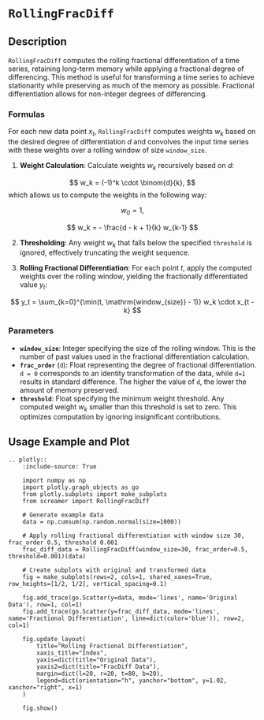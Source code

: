 # `RollingFracDiff`

## Description

`RollingFracDiff` computes the rolling fractional differentiation of a time series, retaining long-term memory while applying a fractional degree of differencing. This method is useful for transforming a time series to achieve stationarity while preserving as much of the memory as possible. Fractional differentiation allows for non-integer degrees of differencing.

### Formulas

For each new data point $x_t$, `RollingFracDiff` computes weights $w_k$ based on the desired degree of differentiation $d$ and convolves the input time series with these weights over a rolling window of size `window_size`.

1. **Weight Calculation**: Calculate weights $w_k$ recursively based on $d$:

$$
w_k = (-1)^k \cdot \binom{d}{k},
$$
which allows us to compute the weights in the following way:

$$
w_{0} = 1,
$$

$$
w_k = - \frac{d - k + 1}{k} w_{k-1}
$$

2. **Thresholding**: Any weight $w_k$ that falls below the specified `threshold` is ignored, effectively truncating the weight sequence.

3. **Rolling Fractional Differentiation**: For each point $t$, apply the computed weights over the rolling window, yielding the fractionally differentiated value $y_t$:

$$
y_t = \sum_{k=0}^{\min(t, \mathrm{window_{size}} - 1)} w_k \cdot x_{t - k}
$$

### Parameters

- **`window_size`**: Integer specifying the size of the rolling window. This is the number of past values used in the fractional differentiation calculation.
- **`frac_order`** (`d`): Float representing the degree of fractional differentiation. `d = 0` corresponds to an identity transformation of the data, while `d=1` results in standard difference. The higher the value of `d`, the lower the amount of memory preserved.
- **`threshold`**: Float specifying the minimum weight threshold. Any computed weight $w_k$ smaller than this threshold is set to zero. This optimizes computation by ignoring insignificant contributions.

## Usage Example and Plot

```{eval-rst}
.. plotly::
    :include-source: True

    import numpy as np
    import plotly.graph_objects as go
    from plotly.subplots import make_subplots
    from screamer import RollingFracDiff

    # Generate example data
    data = np.cumsum(np.random.normal(size=1000))

    # Apply rolling fractional differentiation with window size 30, frac_order 0.5, threshold 0.001
    frac_diff_data = RollingFracDiff(window_size=30, frac_order=0.5, threshold=0.001)(data)

    # Create subplots with original and transformed data
    fig = make_subplots(rows=2, cols=1, shared_xaxes=True, row_heights=[1/2, 1/2], vertical_spacing=0.1)

    fig.add_trace(go.Scatter(y=data, mode='lines', name='Original Data'), row=1, col=1)
    fig.add_trace(go.Scatter(y=frac_diff_data, mode='lines', name='Fractional Differentiation', line=dict(color='blue')), row=2, col=1)

    fig.update_layout(
        title="Rolling Fractional Differentiation",
        xaxis_title="Index",
        yaxis=dict(title="Original Data"),
        yaxis2=dict(title="FracDiff Data"),
        margin=dict(l=20, r=20, t=80, b=20),
        legend=dict(orientation="h", yanchor="bottom", y=1.02, xanchor="right", x=1)
    )

    fig.show()
```